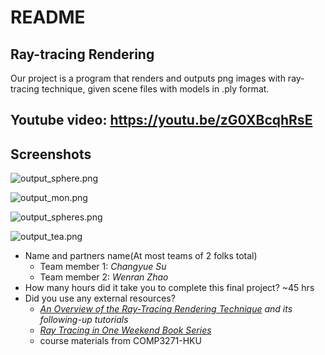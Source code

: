 # README

## Ray-tracing Rendering

Our project is a program that renders and outputs png images with ray-tracing technique, given scene files with models in .ply format.

## Youtube video: https://youtu.be/zG0XBcqhRsE

## Screenshots

![output_sphere.png](README%20b79b353ee6cf44a9a034c8bee32b12ff/output_sphere.png)

![output_mon.png](README%20b79b353ee6cf44a9a034c8bee32b12ff/output_mon.png)

![output_spheres.png](README%20b79b353ee6cf44a9a034c8bee32b12ff/output_spheres.png)

![output_tea.png](README%20b79b353ee6cf44a9a034c8bee32b12ff/output_tea.png)

- Name and partners name(At most teams of 2 folks total)
    - Team member 1: *Changyue Su*
    - Team member 2: *Wenran Zhao*
- How many hours did it take you to complete this final project? ~45 hrs
- Did you use any external resources?
    - *[An Overview of the Ray-Tracing Rendering Technique](https://www.scratchapixel.com/lessons/3d-basic-rendering/ray-tracing-overview) and its following-up tutorials*
    - *[Ray Tracing in One Weekend Book Series](https://github.com/RayTracing/raytracing.github.io)*
    - course materials from COMP3271-HKU
